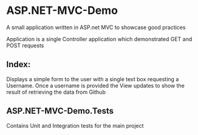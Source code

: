 # ASP.NET-MVC-Demo

A small application written in ASP.net MVC to showcase good practices

Application is a single Controller application which demonstrated GET and POST requests

## Index:

Displays a simple form to the user with a single text box requesting a Username. Once a username is provided the View updates to show the result of retrieving the data from Github

## ASP.NET-MVC-Demo.Tests

Contains Unit and Integration tests for the main project

